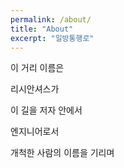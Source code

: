 ```yaml
---
permalink: /about/
title: "About"
excerpt: "일방통행로"
---
```



이 거리 이름은

리시안셔스가

이 길을 저자 안에서

엔지니어로서

개척한 사람의 이름을 기리며
